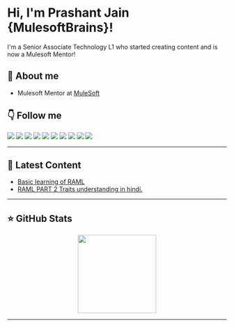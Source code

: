 # Hi, I'm Prashant Jain {MulesoftBrains}!

I'm a Senior Associate Technology L1 who started creating content and is now a Mulesoft Mentor!

## 👋 About me

- Mulesoft Mentor at [MuleSoft](https://www.mulesoft.com/)


## 👇 Follow me

  <a href="https://www.linkedin.com/in/prashantjn/"><img src="https://img.shields.io/badge/-LinkedIn-0A66C2?style=for-the-badge&logo=Linkedin&logoColor=white"/></a>
  <a href="https://www.instagram.com/luckeejain/"><img src="https://img.shields.io/badge/-Instagram-E4405F?style=for-the-badge&logo=Instagram&logoColor=white"/></a>
  <a href="https://www.twitch.tv/prashantjn77"><img src="https://img.shields.io/badge/-Twitch-9146FF?style=for-the-badge&logo=Twitch&logoColor=white"/></a>
  <a href="https://www.youtube.com/@prashantjn77"><img src="https://img.shields.io/badge/-YouTube-FF0000?style=for-the-badge&logo=YouTube&logoColor=white"/></a>
  <a href="https://twitter.com/prashantjn77"><img src="https://img.shields.io/badge/-Twitter-blue?style=for-the-badge&logo=Twitter&logoColor=white"/></a>
  <a href="mailto:prashantjn77@gmail.com"><img src="https://img.shields.io/badge/Gmail-D14836?style=for-the-badge&logo=gmail&logoColor=white"/></a>
  <a href="http://wa.me/+918269684968"><img src="https://img.shields.io/badge/WhatsApp-25D366?style=for-the-badge&logo=whatsapp&logoColor=white"/></a>
  <a href="https://www.facebook.com/luckeejn"><img src="https://img.shields.io/badge/Facebook-1877F2?style=for-the-badge&logo=facebook&logoColor=white"/></a>
  <a href="https://github.dev/MulesoftBrains"><img src="https://img.shields.io/badge/GitHub-100000?style=for-the-badge&logo=github&logoColor=white"/></a>
  <a href="https://gitlab.com/prashantjn77"><img src="https://img.shields.io/badge/GitLab-330F63?style=for-the-badge&logo=gitlab&logoColor=white"/></a>
  

---

## 📝 Latest Content

<!-- BLOG:START -->
- [Basic learning of RAML](https://www.youtube.com/watch?v=K9EPwntwzKw&ab_channel=MulesoftBrains)
- [RAML PART 2 Traits understanding in hindi.](https://www.youtube.com/watch?v=n1RgLjH0Vl0&ab_channel=MulesoftBrains)
<!-- BLOG:END -->
<!-- 
---

## ⚡ Recent Activity  -->

<!--START_SECTION:activity-->
<!-- 1. 🔒 Closed issue [#1](https://github.com/ProstDev/getting-to-the-point/issues/1) in [ProstDev/getting-to-the-point](https://github.com/ProstDev/getting-to-the-point)
2. 🗣 Commented on [#1](https://github.com/ProstDev/getting-to-the-point/issues/1) in [ProstDev/getting-to-the-point](https://github.com/ProstDev/getting-to-the-point)
3. 🗣 Commented on [#1](https://github.com/ProstDev/getting-to-the-point/issues/1) in [ProstDev/getting-to-the-point](https://github.com/ProstDev/getting-to-the-point)
4. 🗣 Commented on [#1](https://github.com/ProstDev/getting-to-the-point/issues/1) in [ProstDev/getting-to-the-point](https://github.com/ProstDev/getting-to-the-point)
5. 🗣 Commented on [#1](https://github.com/alexandramartinez/mule-bat-example/issues/1) in [alexandramartinez/mule-bat-example](https://github.com/alexandramartinez/mule-bat-example)
<!--END_SECTION:activity-->
 

---

## ⭐️ GitHub Stats

<p align="center">
  <a href="https://github.com/MulesoftBrains">
    <img height="180em" src="https://github-readme-stats.vercel.app/api?username=MulesoftBrains&theme=midnight-purple&count_private=true&show_icons=true&include_all_commits=true"/>
  
</p>

---
